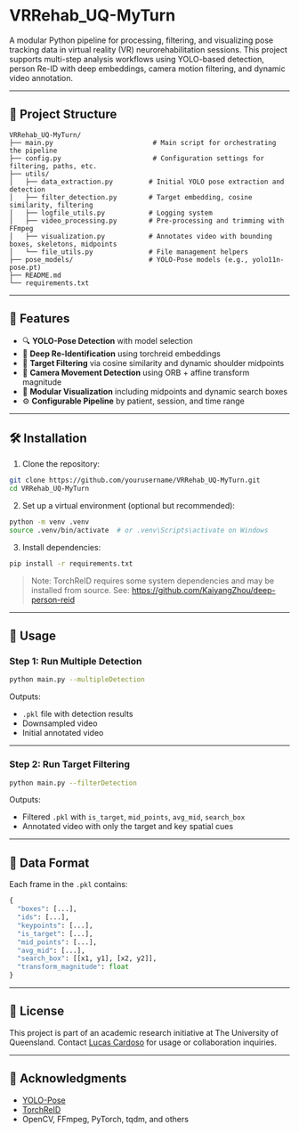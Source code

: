 # VRRehab_UQ-MyTurn

A modular Python pipeline for processing, filtering, and visualizing pose tracking data in virtual reality (VR) neurorehabilitation sessions. This project supports multi-step analysis workflows using YOLO-based detection, person Re-ID with deep embeddings, camera motion filtering, and dynamic video annotation.

---

## 📂 Project Structure

```
VRRehab_UQ-MyTurn/
├── main.py                         # Main script for orchestrating the pipeline
├── config.py                       # Configuration settings for filtering, paths, etc.
├── utils/
│   ├── data_extraction.py         # Initial YOLO pose extraction and detection
│   ├── filter_detection.py        # Target embedding, cosine similarity, filtering
│   ├── logfile_utils.py           # Logging system
│   ├── video_processing.py        # Pre-processing and trimming with FFmpeg
│   ├── visualization.py           # Annotates video with bounding boxes, skeletons, midpoints
│   └── file_utils.py              # File management helpers
├── pose_models/                   # YOLO-Pose models (e.g., yolo11n-pose.pt)
├── README.md
└── requirements.txt
```

---

## 🧠 Features

- 🔍 **YOLO-Pose Detection** with model selection
- 🧬 **Deep Re-Identification** using torchreid embeddings
- 🧠 **Target Filtering** via cosine similarity and dynamic shoulder midpoints
- 🎥 **Camera Movement Detection** using ORB + affine transform magnitude
- 🧰 **Modular Visualization** including midpoints and dynamic search boxes
- ⚙️ **Configurable Pipeline** by patient, session, and time range

---

## 🛠️ Installation

1. Clone the repository:
```bash
git clone https://github.com/yourusername/VRRehab_UQ-MyTurn.git
cd VRRehab_UQ-MyTurn
```

2. Set up a virtual environment (optional but recommended):
```bash
python -m venv .venv
source .venv/bin/activate  # or .venv\Scripts\activate on Windows
```

3. Install dependencies:
```bash
pip install -r requirements.txt
```

> Note: TorchReID requires some system dependencies and may be installed from source. See: https://github.com/KaiyangZhou/deep-person-reid

---

## 🚀 Usage

### Step 1: Run Multiple Detection

```bash
python main.py --multipleDetection
```

Outputs:
- `.pkl` file with detection results
- Downsampled video
- Initial annotated video

---

### Step 2: Run Target Filtering

```bash
python main.py --filterDetection
```

Outputs:
- Filtered `.pkl` with `is_target`, `mid_points`, `avg_mid`, `search_box`
- Annotated video with only the target and key spatial cues

---

## 🧪 Data Format

Each frame in the `.pkl` contains:
```python
{
  "boxes": [...],
  "ids": [...],
  "keypoints": [...],
  "is_target": [...],
  "mid_points": [...],
  "avg_mid": [...],
  "search_box": [[x1, y1], [x2, y2]],
  "transform_magnitude": float
}
```

---

## 📝 License

This project is part of an academic research initiative at The University of Queensland. Contact [Lucas Cardoso](mailto:your.email@uq.edu.au) for usage or collaboration inquiries.

---

## 🤝 Acknowledgments

- [YOLO-Pose](https://github.com/itsyb/YOLOv7-Pose)
- [TorchReID](https://github.com/KaiyangZhou/deep-person-reid)
- OpenCV, FFmpeg, PyTorch, tqdm, and others
